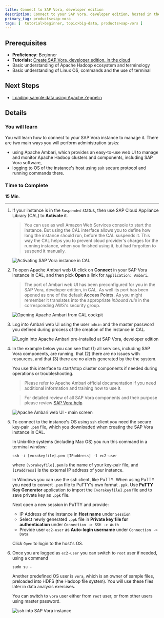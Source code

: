```yaml
---
title: Connect to SAP Vora, developer edition
description: Connect to your SAP Vora, developer edition, hosted in the public cloud
primary_tag: products>sap-vora
tags: [  tutorial>beginner, topic>big-data, products>sap-vora ]
---
```

## Prerequisites  
 - **Proficiency:** Beginner
 - **Tutorials:** [Create SAP Vora, developer edition, in the cloud](https://developers.sap.com/tutorials/vora-setup-cloud.html)
 - Basic understanding of Apache Hadoop ecosystem and terminology
 - Basic understanding of Linux OS, commands and the use of terminal

## Next Steps
 - [Loading sample data using Apache Zeppelin](https://developers.sap.com/tutorials/vora-zeppelin-load-sample-data.html)

## Details
### You will learn  
You will learn how to connect to your SAP Vora instance to manage it. There are two main ways you will perform administration tasks:
 - using Apache Ambari, which provides an easy-to-use web UI to manage and monitor Apache Hadoop clusters and components, including SAP Vora software,
 - logging to OS of the instance's host using `ssh` secure protocol and running commands there.

### Time to Complete
**15 Min**.

---

1. If your instance is in the `Suspended` status, then use SAP Cloud Appliance Library (CAL) to **Activate** it.

    >You can use as well Amazon Web Services console to start the instance. But using the CAL interface allows you to define how long the instance should run, before the CAL suspends it. This way the CAL helps you to prevent cloud provider's charges for the running instance, when you finished using it, but had forgotten to suspend it manually.

    ![Activating SAP Vora instance in CAL](voraconnect01.jpg)

2. To open Apache Ambari web UI click on **Connect** in your SAP Vora instance in CAL, and then pick **Open** a link for `Application: Ambari`.

    >The port of Ambari web UI has been preconfigured for you in the SAP Vora, developer edition, in CAL. As well its port has been opened as one of the default **Access Points**. As you might remember it translates into the appropriate _inbound rule_ in the corresponding AWS's security group.

    ![Opening Apache Ambari from CAL cockpit](voraconnect02.jpg)

3. Log into Ambari web UI using the user `admin` and the master password you defined during process of the creation of the instance in CAL.

    ![Login into Apache Ambari pre-installed at SAP Vora, developer edition](voraconnect03.jpg)

4. In the example below you can see that (1) all services, including SAP Vora components, are running, that (2) there are no issues with resources, and that (3) there are no alerts generated by the the system.

    You use this interface to start/stop cluster components if needed during operations or troubleshooting.

    >Please refer to Apache Ambari official documentation if you need additional information and training how to use it.

    >For detailed review of all SAP Vora components and their purpose please review [SAP Vora help](https://help.sap.com/hana_vora_re)

    ![Apache Ambari web UI - main screen](voraconnect04.jpg)

5. To connect to the instance's OS using `ssh` client you need the secure key-pair `.pem` file, which you downloaded when creating the SAP Vora instance in CAL.

    In Unix-like systems (including Mac OS) you run this command in a terminal window:
    ```shell
    ssh -i [vorakeyfile].pem [IPaddress] -l ec2-user
    ```
    where `[vorakeyfile].pem` is the name of your key-pair file, and `[IPaddress]` is the external IP address of your instance.

    In Windows you can use the ssh client, like PuTTY. When using PuTTY you need to convert `.pem` file to PuTTY's own format `.ppk`. Use **PuTTY Key Generator** application to import the `[vorakeyfile].pem` file and to save private key as `.ppk` file.

    Next open a new session in PuTTY and provide:
    - IP Address of the instance in **Host name** under `Session`
    - Select newly generated `.ppk` file in **Private key file for authentication** under `Connection -> SSH -> Auth`
    - Provide user `ec2-user` as **Auto-login username** under `Connection -> Data`

     Click `Open` to login to the host's OS.

6. Once you are logged as `ec2-user` you can switch to `root` user if needed, using a command
    ```shell
    sudo su -
    ```

    Another predefined OS user is `vora`, which is an owner of sample files, preloaded into HDFS (the Hadoop file system). You will use these files later in data analysis exercises.

    You can switch to `vora` user either from `root` user, or from other users using master password.

    ![ssh into SAP Vora instance](voraconnect05.jpg)

